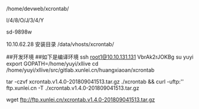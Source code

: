 /home/devweb/xcrontab/

I/4/8/O/J/3/4/Y

sd-9898w


10.10.62.28 安装目录
/data/vhosts/xcrontab/


##开发环境
##如下是编译环境
ssh root1@10.10.131.131
VbrAk2rJOKBg
su yuyi
export GOPATH=/home/yuyi/xllive
cd /home/yuyi/xllive/src/gitlab.xunlei.cn/huangxiaoan/xcrontab

tar -czvf xcrontab.v1.4.0-201809041513.tar.gz ./xcrontab && curl -uftp:'' ftp.xunlei.cn -T ./xcrontab.v1.4.0-201809041513.tar.gz

wget ftp://ftp.xunlei.cn/xcrontab.v1.4.0-201809041513.tar.gz

